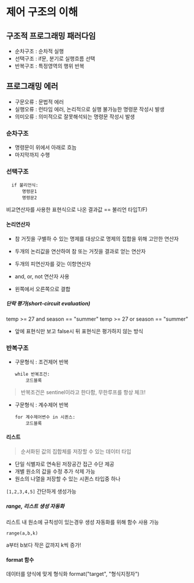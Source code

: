  # 제어 구조의 이해
 
 ## 구조적 프로그래밍 패러다임
 - 순차구조 : 순차적 실행
 - 선택구조 : if문, 분기로 실행흐름 선택
 - 반복구조 : 특정영역의 행위 반복

## 프로그래밍 에러
- 구문오류 : 문법적 에러
- 실행오류 : 런타임 에러, 논리적으로 실행 불가능한 명령문 작성시 발생
- 의미오류 : 의미적으로 잘못해석되는 명령문 작성시 발생

 ### 순차구조
 - 명령문이 위에서 아래로 흐늠
 - 마지막까지 수행

 ### 선택구조
      if 불리언식:
          명령문1
          명령문2
          
 비교연산자를 사용한 표현식으로 나온 결과값 == 불리언 타입T/F)
 
#### 논리연산자
- 참 거짓을 구별하 수 있는 명제를 대상으로 명제의 집합을 위해 고안한 연산자

- 두개의 논리값을 연산하여 참 또는 거짓을 결과로 얻는 연산자
- 두개의 피연산자를 갖는 이항연산자
- and, or, not 연산자 사용
- 왼쪽에서 오른쪽으로 결합

##### 단락 평가(short-circuit evaluation)

temp >= 27 and season == "summer"
temp >= 27 or season == "summer"

- 앞에 표현식만 보고 false시 뒤 표현식은 평가하지 않는 방식


 ### 반복구조
-  구문형식 : 조건제어 반복

       while 반복조건:
           코드블록
          
> 반복조건은 sentinel이라고 한다함, 무한루프를 항상 체크!
         
- 구문형식 : 계수제어 반복

      for 계수제어변수 in 시퀸스:
          코드블록

#### 리스트
> 순서화된 값의 집합체를 저장할 수 있는 데이터 타입

- 단일 식별자로 연속된 저장공간 접근 수단 제공
- 개별 원소의 값을 수정 추가 삭제 가능
- 원소의 나열을 저장할 수 있는 시퀸스 타입중 하나

`[1,2,3,4,5]`
간단하게 생성가능

##### range, 리스트 생성 자동화

리스트 내 원소에 규칙성이 있는경우 생성 자동화를 위해 함수 사용 가능

`range(a,b,k)`

a부터 b보다 작은 값까지 k씩 증가!

#### format 함수

데이터를 양식에 맞게 형식화
format("target", "형식지정자")

            
            
